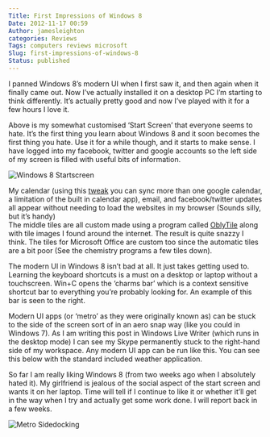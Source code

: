 ```yaml
---
Title: First Impressions of Windows 8
Date: 2012-11-17 00:59
Author: jamesleighton
categories: Reviews
Tags: computers reviews microsoft
Slug: first-impressions-of-windows-8
Status: published
---
```


I panned Windows 8’s modern UI when I first saw it, and then again when it finally came out. Now I’ve actually installed it on a desktop PC I’m starting to think differently. It’s actually pretty good and now I’ve played with it for a few hours I love it.

Above is my somewhat customised ‘Start Screen’ that everyone seems to hate. It’s the first thing you learn about Windows 8 and it soon becomes the first thing you hate. Use it for a while though, and it starts to make sense. I have logged into my facebook, twitter and google accounts so the left side of my screen is filled with useful bits of information.

![Windows 8 Startscreen](/images/startscreen.png)

My calendar (using this [tweak](http://superuser.com/a/469731) you can sync more than one google calendar, a limitation of the built in calendar app), email, and facebook/twitter updates all appear without needing to load the websites in my browser (Sounds silly, but it’s handy)  
The middle tiles are all custom made using a program called [OblyTile](http://forum.xda-developers.com/showthread.php?p=31878314#post31878314) along with tile images I found around the internet. The result is quite snazzy I think. The tiles for Microsoft Office are custom too since the automatic tiles are a bit poor (See the chemistry programs a few tiles down).

The modern UI in Windows 8 isn’t bad at all. It just takes getting used to. Learning the keyboard shortcuts is a must on a desktop or laptop without a touchscreen. Win+C opens the ‘charms bar’ which is a context sensitive shortcut bar to everything you’re probably looking for. An example of this bar is seen to the right.

Modern UI apps (or ‘metro’ as they were originally known as) can be stuck to the side of the screen sort of in an aero snap way (like you could in Windows 7). As I am writing this post in Windows Live Writer (which runs in the desktop mode) I can see my Skype permanently stuck to the right-hand side of my workspace. Any modern UI app can be run like this. You can see this below with the standard included weather application.

So far I am really liking Windows 8 (from two weeks ago when I absolutely hated it). My girlfriend is jealous of the social aspect of the start screen and wants it on her laptop. Time will tell if I continue to like it or whether it’ll get in the way when I try and actually get some work done. I will report back in a few weeks.

![Metro Sidedocking](/images/metro-side.png)
